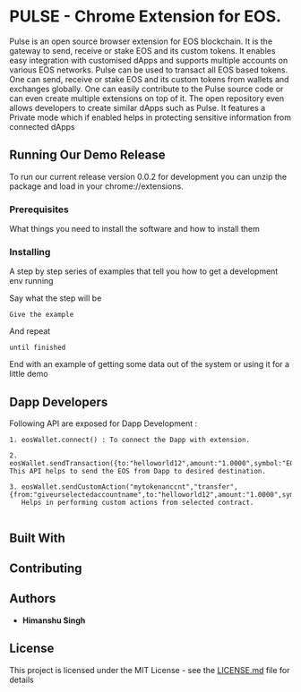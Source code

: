 # PULSE -  Chrome Extension for EOS.

Pulse is an open source browser extension for EOS blockchain. It is the gateway to send, receive or stake EOS and its custom tokens. It enables easy integration with customised dApps and supports multiple accounts on various EOS networks.
Pulse can be used to transact all EOS based tokens. One can send, receive or stake EOS and its custom tokens from wallets and exchanges globally. One can easily contribute to the Pulse source code or can even create multiple extensions on top of it. The open repository even allows developers to create similar dApps such as Pulse. It features a Private mode which if enabled helps in protecting sensitive information from connected dApps

## Running Our Demo Release

To run our current release version 0.0.2 for development you can unzip the package and load in your chrome://extensions.

### Prerequisites

What things you need to install the software and how to install them


### Installing

A step by step series of examples that tell you how to get a development env running

Say what the step will be

```
Give the example
```

And repeat

```
until finished
```

End with an example of getting some data out of the system or using it for a little demo

## Dapp Developers

Following API are exposed for Dapp Development :

```
1. eosWallet.connect() : To connect the Dapp with extension.

2. eosWallet.sendTransaction({to:"helloworld12",amount:"1.0000",symbol:"EOS",memo:"h"}): This API helps to send the EOS from Dapp to desired destination.

3. eosWallet.sendCustomAction("mytokenanccnt","transfer",{from:"giveurselectedaccountname",to:"helloworld12",amount:"1.0000",symbol:"EOS",memo:"h"}):
   Helps in performing custom actions from selected contract.
    
```

## Built With



## Contributing


## Authors

* **Himanshu Singh** 


## License

This project is licensed under the MIT License - see the [LICENSE.md](LICENSE.md) file for details


